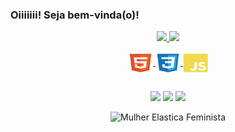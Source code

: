 ### Oiiiiiii! Seja bem-vinda(o)!
 <div align="center">
  <a href="https://github.com/mylenaverspeelt">
  <img height="160em" src="https://github-readme-stats.vercel.app/api?username=mylenaverspeelt&show_icons=true&theme=dark&include_all_commits=true&count_private=true"/>
  <img height="160em" src="https://github-readme-stats.vercel.app/api/top-langs/?username=mylenaverspeelt&layout=compact&langs_count=7&theme=dark"/>
</div>
  <div align="center" style="display: inline_block"><br>
  <img align="center" alt="Mylena-HTML" height="30" width="40" src="https://raw.githubusercontent.com/devicons/devicon/master/icons/html5/html5-original.svg"> 
  <img align="center" alt="Mylena-CSS" height="30" width="40" src="https://raw.githubusercontent.com/devicons/devicon/master/icons/css3/css3-original.svg">
  <img align="center" alt="Mylena-Js" height="30" width="40" src="https://raw.githubusercontent.com/devicons/devicon/master/icons/javascript/javascript-plain.svg">
  </div>
  
  ##
  
   
  <div align="center"> 
  <a href="https://instagram.com/mylenaverspeelt" target="_blank"><img src="https://img.shields.io/badge/-Instagram-%23E4405F?style=for-the-badge&logo=instagram&logoColor=white" target="_blank"></a>
  <a href ="mailto:mylena49@hotmail.com"><img src="https://img.shields.io/badge/- Hotmail -%23333?style=for-the-badge&logo=gmail&logoColor=white" target="_blank"></a>
  <a href="https://www.linkedin.com/in/mylena-verspeelt-6314b71b1/" target="_blank"><img src="https://img.shields.io/badge/-LinkedIn-%230077B5?style=for-the-badge&logo=linkedin&logoColor=white" target="_blank"></a> 
</div>

 <p align="center">
  <img src="https://media2.giphy.com/media/HdBiTRPxTMnvi/giphy.gif?cid=790b7611ec26878ff072cc1bcf98badb5797a4f3ab5f5f73&rid=giphy.gif&ct=g" alt="Mulher Elastica Feminista"/>
</p>
 
 
